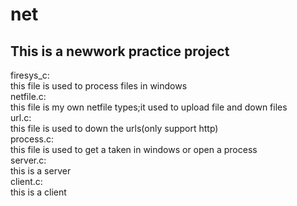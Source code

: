 net
===
This is a newwork practice project<BR>
----------------------------
firesys_c:<BR>
  this file is used to process files in windows<BR>
netfile.c:<BR>
  this file is my own netfile types;it used to upload file and down files<BR>
url.c:<BR>
  this file is used to down the urls(only support http)<BR>
process.c:<BR>
  this file is used to get a taken in windows or open a process<BR>
server.c:<BR>
  this is a server<BR>
client.c:<BR>
  this is a client<BR>
  
  

